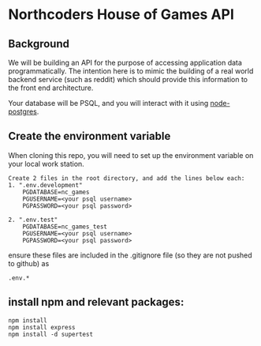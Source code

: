 # Northcoders House of Games API

## Background

We will be building an API for the purpose of accessing application data programmatically. The intention here is to mimic the building of a real world backend service (such as reddit) which should provide this information to the front end architecture.

Your database will be PSQL, and you will interact with it using [node-postgres](https://node-postgres.com/).

## Create the environment variable

When cloning this repo, you will need to set up the environment variable on your local work station.

    Create 2 files in the root directory, and add the lines below each:
    1. ".env.development"
        PGDATABASE=nc_games
        PGUSERNAME=<your psql username>
        PGPASSWORD=<your psql password>

    2. ".env.test"
        PGDATABASE=nc_games_test
        PGUSERNAME=<your psql username>
        PGPASSWORD=<your psql password>

ensure these files are included in the .gitignore file (so they are not pushed to github) as

    .env.*

## install npm and relevant packages:

    npm install
    npm install express
    npm install -d supertest
